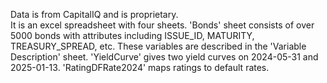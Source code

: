 Data is from CapitalIQ and is proprietary.  
It is an excel spreadsheet with four sheets. 
'Bonds' sheet consists of over 5000 bonds with attributes including ISSUE_ID, MATURITY, TREASURY_SPREAD, etc. These variables are described in the 'Variable Description' sheet.
'YieldCurve' gives two yield curves on 2024-05-31	and 2025-01-13.
'RatingDFRate2024' maps ratings to default rates.
